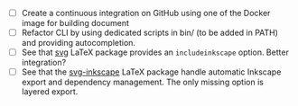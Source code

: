 - [ ] Create a continuous integration on GitHub using one of the Docker image
  for building document
- [ ] Refactor CLI by using dedicated scripts in bin/ (to be added in PATH) and
  providing autocompletion.
- [ ] See that [svg](https://mirrors.ircam.fr/pub/CTAN/graphics/svg/doc/svg.pdf)
  LaTeX package provides an `includeinkscape` option. Better integration?
- [ ] See that the [svg-inkscape](https://www.ctan.org/pkg/svg-inkscape)  LaTeX
  package handle automatic Inkscape export and dependency management. The only
  missing option is layered export.
